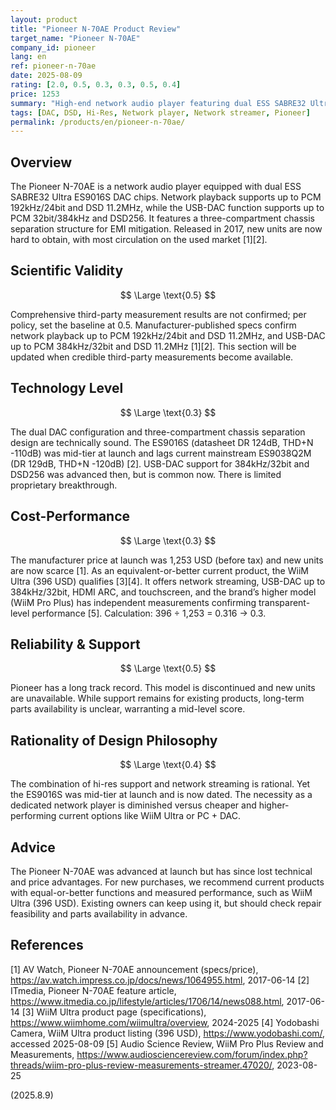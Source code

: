 ```yaml
---
layout: product
title: "Pioneer N-70AE Product Review"
target_name: "Pioneer N-70AE"
company_id: pioneer
lang: en
ref: pioneer-n-70ae
date: 2025-08-09
rating: [2.0, 0.5, 0.3, 0.3, 0.5, 0.4]
price: 1253
summary: "High-end network audio player featuring dual ESS SABRE32 Ultra DACs. While offering high-resolution audio support, it faces cost-performance challenges versus modern products."
tags: [DAC, DSD, Hi-Res, Network player, Network streamer, Pioneer]
permalink: /products/en/pioneer-n-70ae/
---
```

## Overview

The Pioneer N-70AE is a network audio player equipped with dual ESS SABRE32 Ultra ES9016S DAC chips. Network playback supports up to PCM 192kHz/24bit and DSD 11.2MHz, while the USB-DAC function supports up to PCM 32bit/384kHz and DSD256. It features a three-compartment chassis separation structure for EMI mitigation. Released in 2017, new units are now hard to obtain, with most circulation on the used market [1][2].

## Scientific Validity

$$ \Large \text{0.5} $$

Comprehensive third-party measurement results are not confirmed; per policy, set the baseline at 0.5. Manufacturer-published specs confirm network playback up to PCM 192kHz/24bit and DSD 11.2MHz, and USB-DAC up to PCM 384kHz/32bit and DSD 11.2MHz [1][2]. This section will be updated when credible third-party measurements become available.

## Technology Level

$$ \Large \text{0.3} $$

The dual DAC configuration and three-compartment chassis separation design are technically sound. The ES9016S (datasheet DR 124dB, THD+N -110dB) was mid-tier at launch and lags current mainstream ES9038Q2M (DR 129dB, THD+N -120dB) [2]. USB-DAC support for 384kHz/32bit and DSD256 was advanced then, but is common now. There is limited proprietary breakthrough.

## Cost-Performance

$$ \Large \text{0.3} $$

The manufacturer price at launch was 1,253 USD (before tax) and new units are now scarce [1]. As an equivalent-or-better current product, the WiiM Ultra (396 USD) qualifies [3][4]. It offers network streaming, USB-DAC up to 384kHz/32bit, HDMI ARC, and touchscreen, and the brand’s higher model (WiiM Pro Plus) has independent measurements confirming transparent-level performance [5]. Calculation: 396 ÷ 1,253 = 0.316 → 0.3.

## Reliability & Support

$$ \Large \text{0.5} $$

Pioneer has a long track record. This model is discontinued and new units are unavailable. While support remains for existing products, long-term parts availability is unclear, warranting a mid-level score.

## Rationality of Design Philosophy

$$ \Large \text{0.4} $$

The combination of hi-res support and network streaming is rational. Yet the ES9016S was mid-tier at launch and is now dated. The necessity as a dedicated network player is diminished versus cheaper and higher-performing current options like WiiM Ultra or PC + DAC.

## Advice

The Pioneer N-70AE was advanced at launch but has since lost technical and price advantages. For new purchases, we recommend current products with equal-or-better functions and measured performance, such as WiiM Ultra (396 USD). Existing owners can keep using it, but should check repair feasibility and parts availability in advance.

## References

[1] AV Watch, Pioneer N-70AE announcement (specs/price), https://av.watch.impress.co.jp/docs/news/1064955.html, 2017-06-14
[2] ITmedia, Pioneer N-70AE feature article, https://www.itmedia.co.jp/lifestyle/articles/1706/14/news088.html, 2017-06-14
[3] WiiM Ultra product page (specifications), https://www.wiimhome.com/wiimultra/overview, 2024-2025
[4] Yodobashi Camera, WiiM Ultra product listing (396 USD), https://www.yodobashi.com/, accessed 2025-08-09
[5] Audio Science Review, WiiM Pro Plus Review and Measurements, https://www.audiosciencereview.com/forum/index.php?threads/wiim-pro-plus-review-measurements-streamer.47020/, 2023-08-25

(2025.8.9)